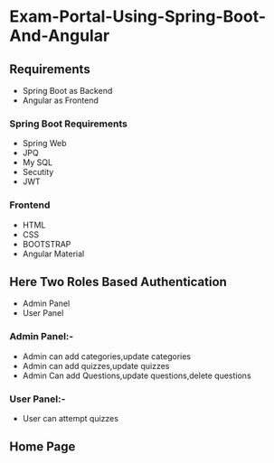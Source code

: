 # Exam-Portal-Using-Spring-Boot-And-Angular
## Requirements
* Spring Boot as Backend
* Angular as Frontend
### Spring Boot Requirements
* Spring Web
* JPQ
* My SQL
* Secutity
* JWT
### Frontend
* HTML
* CSS
* BOOTSTRAP
* Angular Material

## Here Two Roles Based Authentication
* Admin Panel
* User Panel
### Admin Panel:-
* Admin can add categories,update categories
* Admin can add quizzes,update quizzes
* Admin Can add Questions,update questions,delete questions
### User Panel:-
* User can attempt quizzes

## Home Page
